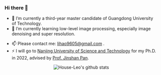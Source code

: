 ### Hi there 👋
- 🔭 I’m currently a third-year master candidate of Guangdong University of Technology.
- 🌱 I’m currently learning low-level image processing, especially image denoising and super resolution.
<!-- - 🤔 I'm looking for a Ph.D. application for 2022. -->
- 📫 Please contact me: lihao9605@gmail.com .
- ⚡ I will go to [Nanjing University of Science and Technology](https://www.njust.edu.cn/) for my Ph.D. in 2022, advised by [Prof. Jinshan Pan](https://jspan.github.io/).
<!-- [Prof. Lizhi Wang](https://vmcl.bit.edu.cn/xztd/js/fjs/b152329.htm). -->

<p align='center'>
  <img align="center" src="https://github-readme-stats.vercel.app/api?username=House-Leo&bg_color=071A2C&icon_color=4194FD&show_icons=true&count_private=true&theme=monokai&line_height=27&text_color=FFFFFF" alt="House-Leo's github stats"/>
</p>

<!-- <p align='center'>
<img align="center" src="https://github-readme-stats.vercel.app/api/top-langs/?username=House-Leo&bg_color=071A2C&text_color=FFFFFF" alt="House-Leo's top langs"/>
</p> -->

<!--
**House-Leo/House-Leo** is a ✨ _special_ ✨ repository because its `README.md` (this file) appears on your GitHub profile.

Here are some ideas to get you started:

- 🔭 I’m currently working on ...
- 🌱 I’m currently learning ...
- 👯 I’m looking to collaborate on ...
- 🤔 I’m looking for help with ...
- 💬 Ask me about ...
- 📫 How to reach me: ...
- 😄 Pronouns: ...
- ⚡ Fun fact: ...
-->
